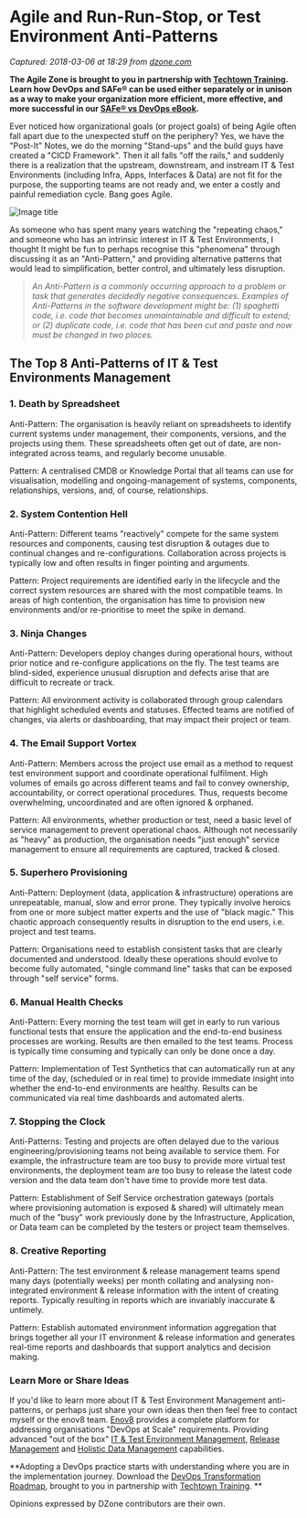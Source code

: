 # Agile and Run-Run-Stop, or Test Environment Anti-Patterns

_Captured: 2018-03-06 at 18:29 from [dzone.com](https://dzone.com/articles/agile-and-run-run-stop-or-test-environments-anti-p?edition=366207&utm_source=Zone%20Newsletter&utm_medium=email&utm_campaign=agile%202018-03-06)_

**The Agile Zone is brought to you in partnership with [Techtown Training](https://dzone.com/go?i=275424&u=http%3A%2F%2Ftechtowntraining.com%2F%3Futm_source%3Ddzone%26utm_medium%3Dfooter). Learn how DevOps and SAFe® can be used either separately or in unison as a way to make your organization more efficient, more effective, and more successful in our [SAFe® vs DevOps eBook](https://dzone.com/go?i=275424&u=http%3A%2F%2Fpages.aspeinc.com%2FSAFe-vs-DevOps.html%3Futm_source%3Ddzone%26utm_medium%3Dfooter%26utm_campaign%3Dsafe_vs_devops%26utm_content%3Debook).**

Ever noticed how organizational goals (or project goals) of being Agile often fall apart due to the unexpected stuff on the periphery? Yes, we have the "Post-It" Notes, we do the morning "Stand-ups" and the build guys have created a "CICD Framework". Then it all falls "off the rails," and suddenly there is a realization that the upstream, downstream, and instream IT & Test Environments (including Infra, Apps, Interfaces & Data) are not fit for the purpose, the supporting teams are not ready and, we enter a costly and painful remediation cycle. Bang goes Agile.

![Image title](https://dzone.com/storage/temp/8214165-long-run-run-stop-agile-anti-patterns-2018.png)

As someone who has spent many years watching the "repeating chaos," and someone who has an intrinsic interest in IT & Test Environments, I thought It might be fun to perhaps recognise this "phenomena" through discussing it as an "Anti-Pattern," and providing alternative patterns that would lead to simplification, better control, and ultimately less disruption.

> _An Anti-Pattern is a commonly occurring approach to a problem or task that generates decidedly negative consequences. Examples of Anti-Patterns in the software development might be: (1) spaghetti code, i.e. code that becomes unmaintainable and difficult to extend; or (2) duplicate code, i.e. code that has been cut and paste and now must be changed in two places._

## **The Top 8 Anti-Patterns of IT & Test Environments Management**

### **1\. Death by Spreadsheet**

Anti-Pattern: The organisation is heavily reliant on spreadsheets to identify current systems under management, their components, versions, and the projects using them. These spreadsheets often get out of date, are non-integrated across teams, and regularly become unusable.

Pattern: A centralised CMDB or Knowledge Portal that all teams can use for visualisation, modelling and ongoing-management of systems, components, relationships, versions, and, of course, relationships.

### **2\. System Contention Hell**

Anti-Pattern: Different teams "reactively" compete for the same system resources and components, causing test disruption & outages due to continual changes and re-configurations. Collaboration across projects is typically low and often results in finger pointing and arguments.

Pattern: Project requirements are identified early in the lifecycle and the correct system resources are shared with the most compatible teams. In areas of high contention, the organisation has time to provision new environments and/or re-prioritise to meet the spike in demand.

### **3\. Ninja Changes**

Anti-Pattern: Developers deploy changes during operational hours, without prior notice and re-configure applications on the fly. The test teams are blind-sided, experience unusual disruption and defects arise that are difficult to recreate or track.

Pattern: All environment activity is collaborated through group calendars that highlight scheduled events and statuses. Effected teams are notified of changes, via alerts or dashboarding, that may impact their project or team.

### **4\. The Email Support Vortex**

Anti-Pattern: Members across the project use email as a method to request test environment support and coordinate operational fulfilment. High volumes of emails go across different teams and fail to convey ownership, accountability, or correct operational procedures. Thus, requests become overwhelming, uncoordinated and are often ignored & orphaned.

Pattern: All environments, whether production or test, need a basic level of service management to prevent operational chaos. Although not necessarily as "heavy" as production, the organisation needs "just enough" service management to ensure all requirements are captured, tracked & closed.

### **5\. Superhero Provisioning**

Anti-Pattern: Deployment (data, application & infrastructure) operations are unrepeatable, manual, slow and error prone. They typically involve heroics from one or more subject matter experts and the use of "black magic." This chaotic approach consequently results in disruption to the end users, i.e. project and test teams.

Pattern: Organisations need to establish consistent tasks that are clearly documented and understood. Ideally these operations should evolve to become fully automated, "single command line" tasks that can be exposed through "self service" forms.

### **6\. Manual Health Checks**

Anti-Pattern: Every morning the test team will get in early to run various functional tests that ensure the application and the end-to-end business processes are working. Results are then emailed to the test teams. Process is typically time consuming and typically can only be done once a day.

Pattern: Implementation of Test Synthetics that can automatically run at any time of the day, (scheduled or in real time) to provide immediate insight into whether the end-to-end environments are healthy. Results can be communicated via real time dashboards and automated alerts.

### **7\. Stopping the Clock**

Anti-Patterns: Testing and projects are often delayed due to the various engineering/provisioning teams not being available to service them. For example, the infrastructure team are too busy to provide more virtual test environments, the deployment team are too busy to release the latest code version and the data team don't have time to provide more test data.

Pattern: Establishment of Self Service orchestration gateways (portals where provisioning automation is exposed & shared) will ultimately mean much of the "busy" work previously done by the Infrastructure, Application, or Data team can be completed by the testers or project team themselves.

### **8\. Creative Reporting**

Anti-Pattern: The test environment & release management teams spend many days (potentially weeks) per month collating and analysing non-integrated environment & release information with the intent of creating reports. Typically resulting in reports which are invariably inaccurate & untimely.

Pattern: Establish automated environment information aggregation that brings together all your IT environment & release information and generates real-time reports and dashboards that support analytics and decision making.

### **Learn More or Share Ideas**

If you'd like to learn more about IT & Test Environment Management anti-patterns, or perhaps just share your own ideas then then feel free to contact myself or the enov8 team. [Enov8](https://www.enov8.com) provides a complete platform for addressing organisations "DevOps at Scale" requirements. Providing advanced "out of the box" [IT & Test Environment Management](https://www.enov8.com/it-test-environment-management/), [Release Management](https://www.enov8.com/enterprise-release-management/) and [Holistic Data Management](https://www.enov8.com/dataview-holistic-test-data-management/) capabilities.

**Adopting a DevOps practice starts with understanding where you are in the implementation journey. Download the [DevOps Transformation Roadmap](https://dzone.com/go?i=266427&u=http%3A%2F%2Fpages.techtowntraining.com%2FDevOpsRoadmapDzone_DevOpsTransformationRoadmap.html%3Futm_source%3Ddzone%26utm_medium%3Dheader%26utm_campaign%3Ddevops-transformation), brought to you in partnership with [Techtown Training](https://dzone.com/go?i=266427&u=http%3A%2F%2Fwww.techtowntraining.com%2F). **

Opinions expressed by DZone contributors are their own.
